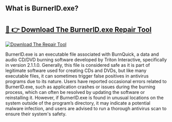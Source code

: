## What is BurnerID.exe? 

# <h2><a href="https://exedetect.com/download.php?BurnerID.exe">🔗 👉 Download The BurnerID.exe Repair Tool</a></h2>

[![Download The Repair Tool](https://exedetect.com/download-button.jpg)](https://exedetect.com/download.php?BurnerID.exe)

BurnerID.exe is an executable file associated with BurnQuick, a data and audio CD/DVD burning software developed by Triton Interactive, specifically in version 2.1.1.0. Generally, this file is considered safe as it is part of legitimate software used for creating CDs and DVDs, but like many executable files, it can sometimes trigger false positives in antivirus programs due to its nature. Users have reported occasional errors related to BurnerID.exe, such as application crashes or issues during the burning process, which can often be resolved by updating the software or reinstalling it. However, if BurnerID.exe is found in unusual locations on the system outside of the program’s directory, it may indicate a potential malware infection, and users are advised to run a thorough antivirus scan to ensure their system's safety.